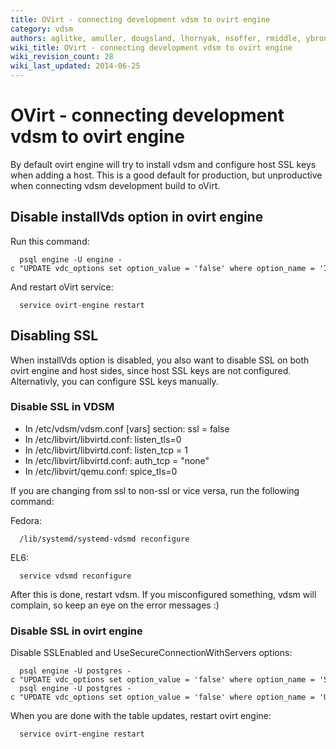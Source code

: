 ```yaml
---
title: OVirt - connecting development vdsm to ovirt engine
category: vdsm
authors: aglitke, amuller, dougsland, lhornyak, nsoffer, rmiddle, ybronhei
wiki_title: OVirt - connecting development vdsm to ovirt engine
wiki_revision_count: 28
wiki_last_updated: 2014-06-25
---
```


# OVirt - connecting development vdsm to ovirt engine

By default ovirt engine will try to install vdsm and configure host SSL keys when adding a host. This is a good default for production, but unproductive when connecting vdsm development build to oVirt.

## Disable installVds option in ovirt engine

Run this command:

      psql engine -U engine -c "UPDATE vdc_options set option_value = 'false' where option_name = 'InstallVds'"

And restart oVirt service:

      service ovirt-engine restart

## Disabling SSL

When installVds option is disabled, you also want to disable SSL on both ovirt engine and host sides, since host SSL keys are not configured. Alternativly, you can configure SSL keys manually.

### Disable SSL in VDSM

*   In /etc/vdsm/vdsm.conf [vars] section: ssl = false
*   In /etc/libvirt/libvirtd.conf: listen_tls=0
*   In /etc/libvirt/libvirtd.conf: listen_tcp = 1
*   In /etc/libvirt/libvirtd.conf: auth_tcp = "none"
*   In /etc/libvirt/qemu.conf: spice_tls=0

If you are changing from ssl to non-ssl or vice versa, run the following command:

Fedora:

      /lib/systemd/systemd-vdsmd reconfigure

EL6:

      service vdsmd reconfigure

After this is done, restart vdsm. If you misconfigured something, vdsm will complain, so keep an eye on the error messages :)

### Disable SSL in ovirt engine

Disable SSLEnabled and UseSecureConnectionWithServers options:

      psql engine -U postgres -c "UPDATE vdc_options set option_value = 'false' where option_name = 'SSLEnabled'"
      psql engine -U postgres -c "UPDATE vdc_options set option_value = 'false' where option_name = 'UseSecureConnectionWithServers'"

When you are done with the table updates, restart ovirt engine:

      service ovirt-engine restart
